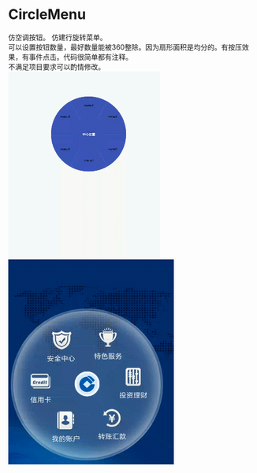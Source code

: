 # CircleMenu
仿空调按钮。 仿建行旋转菜单。<br> 
可以设置按钮数量，最好数量能被360整除。因为扇形面积是均分的。有按压效果，有事件点击。代码很简单都有注释。
<br>不满足项目要求可以酌情修改。
![](https://github.com/FantasyEngineer/CircleMenu/blob/master/demo.gif)  
<br> 
![](https://github.com/FantasyEngineer/CircleMenu/blob/master/jianhang1.gif)  
